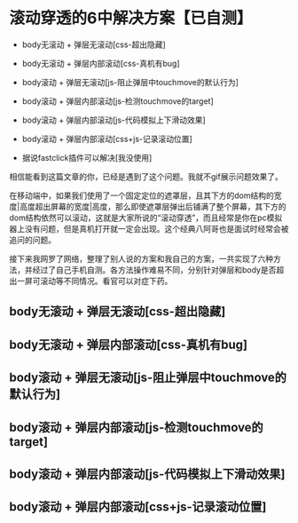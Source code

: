 # 滚动穿透的6中解决方案【已自测】

* body无滚动 + 弹层无滚动[css-超出隐藏]

* body无滚动 + 弹层内部滚动[css-真机有bug]

* body滚动 + 弹层无滚动[js-阻止弹层中touchmove的默认行为]

* body滚动 + 弹层内部滚动[js-检测touchmove的target]

* body滚动 + 弹层内部滚动[js-代码模拟上下滑动效果]

* body滚动 + 弹层内部滚动[css+js-记录滚动位置]

* 据说fastclick插件可以解决[我没使用]

相信能看到这篇文章的你，已经是遇到了这个问题。我就不gif展示问题效果了。

在移动端中，如果我们使用了一个固定定位的遮罩层，且其下方的dom结构的宽度|高度超出屏幕的宽度|高度，那么即使遮罩层弹出后铺满了整个屏幕，其下方的dom结构依然可以滚动，这就是大家所说的“滚动穿透”，而且经常是你在pc模拟器上没有问题，但是真机打开就一定会出现。这个经典八阿哥也是面试时经常会被追问的问题。

接下来我网罗了网络，整理了别人说的方案和我自己的方案，一共实现了六种方法，并经过了自己手机自测。各方法操作难易不同，分别针对弹层和body是否超出一屏可滚动等不同情况。看官可以对症下药。

## body无滚动 + 弹层无滚动[css-超出隐藏]

## body无滚动 + 弹层内部滚动[css-真机有bug]

## body滚动 + 弹层无滚动[js-阻止弹层中touchmove的默认行为]

## body滚动 + 弹层内部滚动[js-检测touchmove的target]

## body滚动 + 弹层内部滚动[js-代码模拟上下滑动效果]

## body滚动 + 弹层内部滚动[css+js-记录滚动位置]
